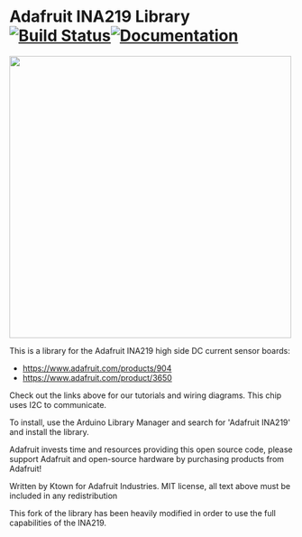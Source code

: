 # Adafruit INA219 Library [![Build Status](https://github.com/adafruit/Adafruit_INA219/workflows/Arduino%20Library%20CI/badge.svg)](https://github.com/adafruit/Adafruit_INA219/actions)[![Documentation](https://github.com/adafruit/ci-arduino/blob/master/assets/doxygen_badge.svg)](http://adafruit.github.io/Adafruit_INA219/html/index.html)

<a href="https://www.adafruit.com/products/904"><img src="assets/board.jpg" width="500px" /></a>

This is a library for the Adafruit INA219 high side DC current sensor boards:
  * https://www.adafruit.com/products/904
  * https://www.adafruit.com/product/3650
 
Check out the links above for our tutorials and wiring diagrams. This chip uses I2C to communicate.

To install, use the Arduino Library Manager and search for 'Adafruit INA219' and install the library.

Adafruit invests time and resources providing this open source code, please support Adafruit and open-source hardware by purchasing products from Adafruit!

Written by Ktown for Adafruit Industries.
MIT license, all text above must be included in any redistribution

This fork of the library has been heavily modified in order to use the full capabilities of the INA219.
